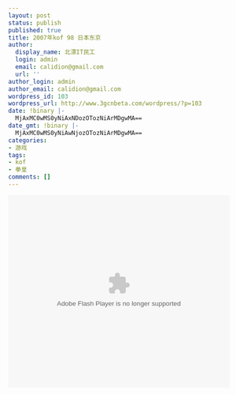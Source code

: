 ```yaml
---
layout: post
status: publish
published: true
title: 2007年kof 98 日本东京
author:
  display_name: 北漂IT民工
  login: admin
  email: calidion@gmail.com
  url: ''
author_login: admin
author_email: calidion@gmail.com
wordpress_id: 103
wordpress_url: http://www.3gcnbeta.com/wordpress/?p=103
date: !binary |-
  MjAxMC0wMS0yNiAxNDozOTozNiArMDgwMA==
date_gmt: !binary |-
  MjAxMC0wMS0yNiAwNjozOTozNiArMDgwMA==
categories:
- 游戏
tags:
- kof
- 拳皇
comments: []
---
```

<p><embed type="application/x-shockwave-flash" width="450" height="390" src="http://player.youku.com/player.php/sid/XNzQ2MTYxMg==/v.swf" allowscriptaccess="never" allownetworking="internal" wmode="transparent" pluginspage="http://www.macromedia.com/go/getflashplayer" play="true" loop="false" menu="false"></embed></p>
